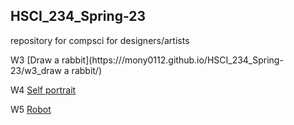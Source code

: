 ## HSCI_234_Spring-23 
repository for compsci for designers/artists 

W3
[Draw a rabbit](https:///mony0112.github.io/HSCI_234_Spring-23/w3_draw a rabbit/)

W4
[Self portrait](https:///mony0112.github.io/HSCI_234_Spring-23/w4_assignment/)

W5
[Robot](https:///mony0112.github.io/HSCI_234_Spring-23/w5_robot/)

